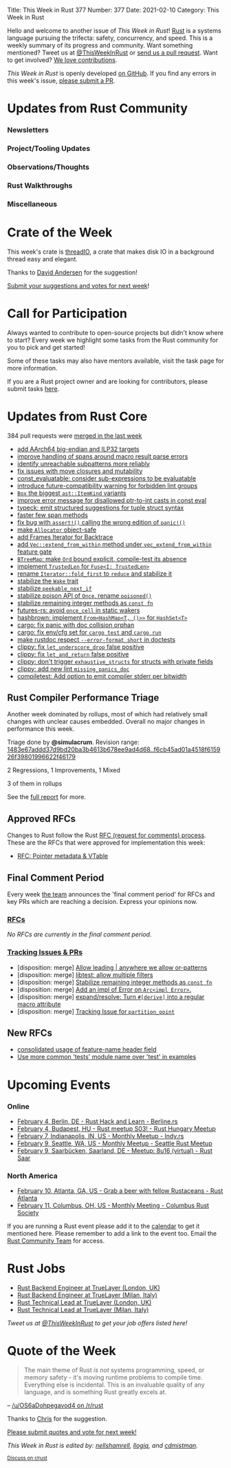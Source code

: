Title: This Week in Rust 377
Number: 377
Date: 2021-02-10
Category: This Week in Rust

Hello and welcome to another issue of *This Week in Rust*!
[Rust](http://rust-lang.org) is a systems language pursuing the trifecta: safety, concurrency, and speed.
This is a weekly summary of its progress and community.
Want something mentioned? Tweet us at [@ThisWeekInRust](https://twitter.com/ThisWeekInRust) or [send us a pull request](https://github.com/rust-lang/this-week-in-rust).
Want to get involved? [We love contributions](https://github.com/rust-lang/rust/blob/master/CONTRIBUTING.md).

*This Week in Rust* is openly developed [on GitHub](https://github.com/rust-lang/this-week-in-rust).
If you find any errors in this week's issue, [please submit a PR](https://github.com/rust-lang/this-week-in-rust/pulls).

# Updates from Rust Community

### Newsletters

### Project/Tooling Updates

### Observations/Thoughts

### Rust Walkthroughs

### Miscellaneous

# Crate of the Week

This week's crate is [threadIO](https://crates.io/crates/thread_io), a crate that makes disk IO in a background thread easy and elegant.

Thanks to [David Andersen](https://users.rust-lang.org/t/crate-of-the-week/2704/881) for the suggestion!

[Submit your suggestions and votes for next week][submit_crate]!

[submit_crate]: https://users.rust-lang.org/t/crate-of-the-week/2704

# Call for Participation

Always wanted to contribute to open-source projects but didn't know where to start?
Every week we highlight some tasks from the Rust community for you to pick and get started!

Some of these tasks may also have mentors available, visit the task page for more information.

If you are a Rust project owner and are looking for contributors, please submit tasks [here][guidelines].

[guidelines]: https://users.rust-lang.org/t/twir-call-for-participation/4821

# Updates from Rust Core

384 pull requests were [merged in the last week][merged]

[merged]: https://github.com/search?q=is%3Apr+org%3Arust-lang+is%3Amerged+merged%3A2021-02-01..2021-02-08

* [add AArch64 big-endian and ILP32 targets](https://github.com/rust-lang/rust/pull/81455)
* [improve handling of spans around macro result parse errors](https://github.com/rust-lang/rust/pull/81608)
* [identify unreachable subpatterns more reliably](https://github.com/rust-lang/rust/pull/80632)
* [fix issues with move closures and mutability](https://github.com/rust-lang/rust/pull/80092)
* [const_evaluatable: consider sub-expressions to be evaluatable](https://github.com/rust-lang/rust/pull/81577)
* [introduce future-compatibility warning for forbidden lint groups](https://github.com/rust-lang/rust/pull/81556)
* [`Box` the biggest `ast::ItemKind` variants](https://github.com/rust-lang/rust/pull/81405)
* [improve error message for disallowed ptr-to-int casts in const eval](https://github.com/rust-lang/rust/pull/81779)
* [typeck: emit structured suggestions for tuple struct syntax](https://github.com/rust-lang/rust/pull/81737)
* [faster few span methods](https://github.com/rust-lang/rust/pull/81735)
* [fix bug with `assert!()` calling the wrong edition of `panic!()`](https://github.com/rust-lang/rust/pull/81647)
* [make `Allocator` object-safe](https://github.com/rust-lang/rust/pull/81730)
* [add Frames Iterator for Backtrace](https://github.com/rust-lang/rust/pull/81022)
* [add `Vec::extend_from_within` method under `vec_extend_from_within` feature gate](https://github.com/rust-lang/rust/pull/79015)
* [`BTreeMap`: make `Ord` bound explicit, compile-test its absence](https://github.com/rust-lang/rust/pull/81610)
* [implement `TrustedLen` for `Fuse<I: TrustedLen>`](https://github.com/rust-lang/rust/pull/81599)
* [rename `Iterator::fold_first` to `reduce` and stabilize it](https://github.com/rust-lang/rust/pull/79805)
* [stabilize the `Wake` trait](https://github.com/rust-lang/rust/pull/74304)
* [stabilize `peekable_next_if`](https://github.com/rust-lang/rust/pull/80011)
* [stabilize poison API of `Once`, rename `poisoned()`](https://github.com/rust-lang/rust/pull/81745)
* [stabilize remaining integer methods as `const fn`](https://github.com/rust-lang/rust/pull/80962)
* [futures-rs: avoid `once_cell` in static wakers](https://github.com/rust-lang/futures-rs/pull/2332)
* [hashbrown: implement `From<HashMap<T, ()>>` for `HashSet<T>`](https://github.com/rust-lang/hashbrown/pull/235)
* [cargo: fix panic with doc collision orphan](https://github.com/rust-lang/cargo/pull/9142)
* [cargo: fix env/cfg set for `cargo test` and `cargo run`](https://github.com/rust-lang/cargo/pull/9122)
* [make rustdoc respect `--error-format short` in doctests](https://github.com/rust-lang/rust/pull/81675)
* [clippy: fix `let_underscore_drop` false positive](https://github.com/rust-lang/rust-clippy/pull/6682)
* [clippy: fix `let_and_return` false positive](https://github.com/rust-lang/rust-clippy/pull/6659)
* [clippy: don't trigger `exhaustive_structs` for structs with private fields](https://github.com/rust-lang/rust-clippy/pull/6661)
* [clippy: add new lint `missing_panics_doc`](https://github.com/rust-lang/rust-clippy/pull/6523)
* [compiletest: Add option to emit compiler stderr per bitwidth](https://github.com/rust-lang/rust/pull/81817)

## Rust Compiler Performance Triage

Another week dominated by rollups, most of which had relatively small changes
with unclear causes embedded. Overall no major changes in performance this week.

Triage done by **@simulacrum**.
Revision range: [1483e67addd37d9bd20ba3b4613b678ee9ad4d68..f6cb45ad01a4518f615926f39801996622f46179](https://perf.rust-lang.org/?start=1483e67addd37d9bd20ba3b4613b678ee9ad4d68&end=f6cb45ad01a4518f615926f39801996622f46179&absolute=false&stat=instructions%3Au)

2 Regressions, 1 Improvements, 1 Mixed

3 of them in rollups

See the [full report](https://github.com/rust-lang/rustc-perf/blob/master/triage/2021-02-02.md) for more.

## Approved RFCs

Changes to Rust follow the Rust [RFC (request for comments) process](https://github.com/rust-lang/rfcs#rust-rfcs). These
are the RFCs that were approved for implementation this week:

* [RFC: Pointer metadata & VTable](https://github.com/rust-lang/rfcs/pull/2580)

## Final Comment Period

Every week [the team](https://www.rust-lang.org/team.html) announces the
'final comment period' for RFCs and key PRs which are reaching a
decision. Express your opinions now.

### [RFCs](https://github.com/rust-lang/rfcs/labels/final-comment-period)

*No RFCs are currently in the final comment period.*

### [Tracking Issues & PRs](https://github.com/rust-lang/rust/labels/final-comment-period)

* [disposition: merge] [Allow leading | anywhere we allow or-patterns](https://github.com/rust-lang/rust/issues/81415)
* [disposition: merge] [libtest: allow multiple filters](https://github.com/rust-lang/rust/pull/81356)
* [disposition: merge] [Stabilize remaining integer methods as `const fn`](https://github.com/rust-lang/rust/pull/80962)
* [disposition: merge] [Add an impl of Error on `Arc<impl Error>`.](https://github.com/rust-lang/rust/pull/80553)
* [disposition: merge] [expand/resolve: Turn `#[derive]` into a regular macro attribute](https://github.com/rust-lang/rust/pull/79078)
* [disposition: merge] [Tracking Issue for `partition_point`](https://github.com/rust-lang/rust/issues/73831)

## New RFCs

* [consolidated usage of feature-name header field](https://github.com/rust-lang/rfcs/pull/3071)
* [Use more common 'tests' module name over 'test' in examples](https://github.com/rust-lang/rfcs/pull/3070)

# Upcoming Events

### Online
* [February 4, Berlin, DE - Rust Hack and Learn - Berline.rs](https://www.meetup.com/opentechschool-berlin/events/txcprryccdbgb/)
* [February 4, Budapest, HU - Rust meetup S03! - Rust Hungary Meetup](https://www.meetup.com/Rust-Hungary-Meetup/events/275579644/)
* [February 7, Indianapolis, IN, US - Monthly Meetup - Indy.rs](https://www.meetup.com/indyrs/events/246726699/)
* [February 9, Seattle, WA, US - Monthly Meetup - Seattle Rust Meetup](https://www.meetup.com/Seattle-Rust-Meetup/events/gskksryccdbmb/)
* [February 9, Saarbücken, Saarland, DE - Meetup: 8u16 (virtual) - Rust Saar](https://www.meetup.com/de-DE/Rust-Saar/events/275720207/)

### North America
* [February 10, Atlanta, GA, US - Grab a beer with fellow Rustaceans - Rust Atlanta](https://www.meetup.com/Rust-ATL/events/qxqdgryccdbnb/)
* [February 11, Columbus, OH, US - Monthly Meeting - Columbus Rust Society](https://www.meetup.com/columbus-rs/events/dpkhgryccdbpb/)

If you are running a Rust event please add it to the [calendar] to get
it mentioned here. Please remember to add a link to the event too.
Email the [Rust Community Team][community] for access.

[calendar]: https://www.google.com/calendar/embed?src=apd9vmbc22egenmtu5l6c5jbfc%40group.calendar.google.com
[community]: mailto:community-team@rust-lang.org

# Rust Jobs

* [Rust Backend Engineer at TrueLayer (London, UK)](https://apply.workable.com/truelayer/j/D07759DAF6/)
* [Rust Backend Engineer at TrueLayer (Milan, Italy)](https://apply.workable.com/truelayer/j/F13E839E3B/)
* [Rust Technical Lead at TrueLayer (London, UK)](https://apply.workable.com/truelayer/j/3B78A6F6F4/)
* [Rust Technical Lead at TrueLayer (Milan, Italy)](https://apply.workable.com/truelayer/j/8D8D56C09E/)

*Tweet us at [@ThisWeekInRust](https://twitter.com/ThisWeekInRust) to get your job offers listed here!*

# Quote of the Week

> The main theme of Rust *is not* systems programming, speed, or memory safety - it's moving runtime problems to compile time. Everything else is incidental. This is an invaluable quality of any language, and is something Rust greatly excels at.

– [/u/OS6aDohpegavod4 on /r/rust](https://www.reddit.com/r/rust/comments/leki5o/advantages_of_building_a_crud_web_application_in/gmfq2w9/)

Thanks to [Chris](https://users.rust-lang.org/t/twir-quote-of-the-week/328/1001) for the suggestion.

[Please submit quotes and vote for next week!](https://users.rust-lang.org/t/twir-quote-of-the-week/328)

*This Week in Rust is edited by: [nellshamrell](https://github.com/nellshamrell), [llogiq](https://github.com/llogiq), and [cdmistman](https://github.com/cdmistman).*

<small>[Discuss on r/rust](https://www.reddit.com/r/rust/comments/k5nsab/this_week_in_rust_367/)</small>
